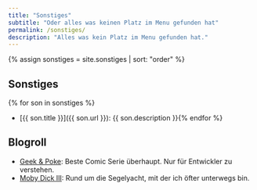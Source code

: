 ```yaml
---
title: "Sonstiges"
subtitle: "Oder alles was keinen Platz im Menu gefunden hat"
permalink: /sonstiges/
description: "Alles was kein Platz im Menu gefunden hat."
--- 
```

{% assign sonstiges = site.sonstiges | sort: "order" %}

## Sonstiges 

{% for son in sonstiges %}
  * [{{ son.title }}]({{ son.url }}): {{ son.description }}{% endfor %}
	
## Blogroll
  * [Geek & Poke](http://geek-and-poke.com/): Beste Comic Serie überhaupt. Nur für Entwickler zu verstehen.
  * [Moby Dick III](http://www.moby-dick.de): Rund um die Segelyacht, mit der ich öfter unterwegs bin.

